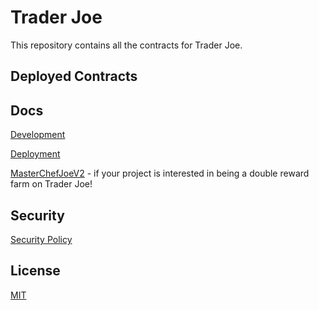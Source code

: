 # Trader Joe

This repository contains all the contracts for Trader Joe.

## Deployed Contracts

## Docs

[Development](docs/DEVELOPMENT.md)

[Deployment](docs/DEPLOYMENT.md)

[MasterChefJoeV2](docs/MASTERCHEFJOEV2.md) - if your project is interested in being a double reward farm on Trader Joe!

## Security

[Security Policy](SECURITY.md)

## License

[MIT](LICENSE.txt)
